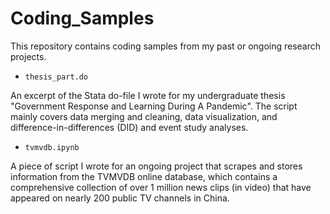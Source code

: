 # Coding_Samples

This repository contains coding samples from my past or ongoing research projects.

- `thesis_part.do`

An excerpt of the Stata do-file I wrote for my undergraduate thesis "Government Response and Learning During A Pandemic". The script mainly covers data merging and cleaning, data visualization, and difference-in-differences (DID) and event study analyses.

- `tvmvdb.ipynb`

A piece of script I wrote for an ongoing project that scrapes and stores information from the TVMVDB online database, which contains a comprehensive collection of over 1 million news clips (in video) that have appeared on nearly 200 public TV channels in China.
